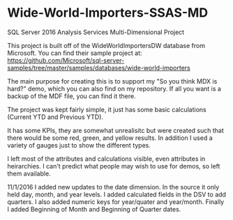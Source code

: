 # Wide-World-Importers-SSAS-MD
SQL Server 2016 Analysis Services Multi-Dimensional Project

This project is built off of the WideWorldImportersDW database from Microsoft. You can find their sample project at: https://github.com/Microsoft/sql-server-samples/tree/master/samples/databases/wide-world-importers

The main purpose for creating this is to support my "So you think MDX is hard?" demo, which you can also find on my repository. If all you want is a backup of the MDF file, you can find it there.

The project was kept fairly simple, it just has some basic calculations (Current YTD and Previous YTD).

It has some KPIs, they are somewhat unrealisitc but were created such that there would be some red, green, and yellow results. In addition I used a variety of gauges just to show the different types.

I left most of the attributes and calculations visible, even attributes in heirarchies. I can't predict what people may wish to use for demos, so left them available.

11/1/2016
I added new updates to the date dimension. In the source it only held day, month, and year levels. I added calculated fields in the DSV to add quarters. I also added numeric keys for year/quater and year/month. Finally I added Beginning of Month and Beginning of Quarter dates. 

